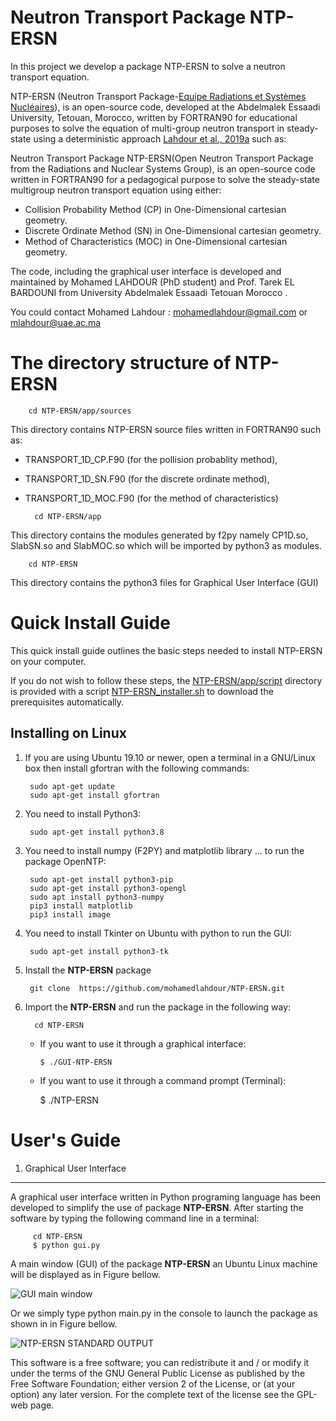 # Neutron Transport Package NTP-ERSN

In this project we develop a package NTP-ERSN to solve a neutron transport equation.


NTP-ERSN (Neutron Transport Package-[Equipe Radiations et Systèmes Nucléaires](http://ersn.uae.ma/)), is an open-source code, developed at the Abdelmalek Essaadi University, Tetouan, Morocco, written by FORTRAN90 for educational purposes to solve the equation of multi-group neutron transport in steady-state using a deterministic approach [Lahdour et al., 2019a](https://doi.org/10.1016/j.apradiso.2018.12.004) such as:


Neutron Transport Package NTP-ERSN(Open Neutron Transport Package from the Radiations and Nuclear Systems Group), is an open-source code written in FORTRAN90 for a pedagogical purpose to solve the steady-state multigroup neutron transport equation using either:

* Collision Probability Method (CP) in One-Dimensional cartesian geometry. 
* Discrete Ordinate Method (SN) in One-Dimensional cartesian geometry. 
* Method of Characteristics (MOC) in One-Dimensional cartesian geometry. 

The code, including the graphical user interface is developed and maintained by Mohamed LAHDOUR (PhD student) and Prof. Tarek EL BARDOUNI from University Abdelmalek Essaadi Tetouan Morocco .

You could contact Mohamed Lahdour : mohamedlahdour@gmail.com or mlahdour@uae.ac.ma

The directory structure of NTP-ERSN
=============

        cd NTP-ERSN/app/sources

This directory contains NTP-ERSN source files written in FORTRAN90 such as:

* TRANSPORT_1D_CP.F90 (for the pollision probablity method),
* TRANSPORT_1D_SN.F90 (for the discrete ordinate method),
* TRANSPORT_1D_MOC.F90 (for the method of characteristics)

        cd NTP-ERSN/app

This directory contains the modules generated by f2py namely CP1D.so, SlabSN.so and SlabMOC.so which will be imported by python3 as modules.

        cd NTP-ERSN

This directory contains the python3 files for Graphical User Interface (GUI)

Quick Install Guide
=============

This quick install guide outlines the basic steps needed to install NTP-ERSN on your computer.

If you do not wish to follow these steps, the [NTP-ERSN/app/script](https://github.com/mohamedlahdour/NTP-ERSN/tree/master/script) directory is provided with a script [NTP-ERSN_installer.sh](https://github.com/mohamedlahdour/NTP-ERSN/tree/master/script) to download the prerequisites automatically.

Installing on Linux
-------------------

1. If you are using Ubuntu 19.10 or newer, open a terminal in a GNU/Linux box then install gfortran with the following commands:

        sudo apt-get update
        sudo apt-get install gfortran

2. You need to install Python3:

        sudo apt-get install python3.8

3. You need to install numpy (F2PY) and matplotlib library ... to run the package OpenNTP:

        sudo apt-get install python3-pip
        sudo apt-get install python3-opengl
        sudo apt install python3-numpy
        pip3 install matplotlib
        pip3 install image


4. You need to install Tkinter on Ubuntu with python to run the GUI:

        sudo apt-get install python3-tk 

5. Install the **NTP-ERSN** package

        git clone  https://github.com/mohamedlahdour/NTP-ERSN.git

6. Import the **NTP-ERSN** and run the package in the following way:
    
         cd NTP-ERSN
    
   * If you want to use it through a graphical interface:

         $ ./GUI-NTP-ERSN

   * If you want to use it through a command prompt (Terminal):

        $ ./NTP-ERSN

User's Guide
============

1. Graphical User Interface
--------------------------

A graphical user interface written in Python programing language has been developed to simplify the use of package **NTP-ERSN**.
After starting the software by typing the following command line in a terminal:

         cd NTP-ERSN
         $ python gui.py

A main window (GUI) of the package **NTP-ERSN** an Ubuntu Linux machine will be displayed as in Figure bellow.

![GUI main window](https://github.com/mohamedlahdour/NTP-ERSN/tree/master/doc/_images/gui1.png)

Or we simply type python main.py in the console to launch the package as shown in in Figure bellow.

![NTP-ERSN STANDARD OUTPUT](https://github.com/mohamedlahdour/NTP-ERSN/tree/master/doc/_images/terminal.png)

This software is a free software; you can redistribute it and / or modify it under the terms of the GNU General Public License as published by the Free Software Foundation; either version 2 of the License, or (at your option) any later version. For the complete text of the license see the GPL-web page.
